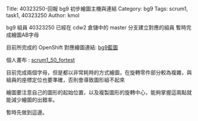 Title: 40323250-回報 bg9 初步繪圖主機與連結
Category: bg9
Tags: scrum1, task1, 40323250
Author: kmol

bg9 組員 40323250 已經在 cdw2 倉儲中的 master 分支建立對應的組員 暫時完成繪圖AB字母

<!-- PELICAN_END_SUMMARY -->

目前所完成的 OpenShift 對應繪圖連結: <a href="http://2016spring-40323250.rhcloud.com/bg9/task2">bg9藍圖</a> 

個人畫布 : <a href="http://2016spring-40323250.rhcloud.com/bg9/scrum1_test">scrum1_50_fortest</a>

目前完成兩個字母，但是都以非常耗時的方式繪圖，在旋轉零件部分較為複雜，與組員的座標定位也要準確，否則會導致圖形組不起來

繪圖要注意自己的圖形的起始位置，以及複製圖形的旋轉中心，能夠掌握這兩點就能減少繪圖的出錯率。

暫時先做到這邊。

